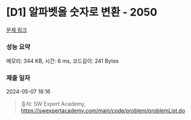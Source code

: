 # [D1] 알파벳을 숫자로 변환 - 2050 

[문제 링크](https://swexpertacademy.com/main/code/problem/problemDetail.do?contestProbId=AV5QLGxKAzQDFAUq) 

### 성능 요약

메모리: 344 KB, 시간: 6 ms, 코드길이: 241 Bytes

### 제출 일자

2024-05-07 18:16



> 출처: SW Expert Academy, https://swexpertacademy.com/main/code/problem/problemList.do